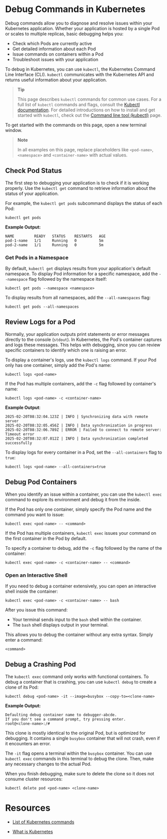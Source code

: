 # Debug Commands in Kubernetes

Debug commands allow you to diagnose and resolve issues within your Kubernetes application. Whether your application is hosted by a single Pod or scales to multiple replicas, basic debugging helps you:

- Check which Pods are currently active
- Get detailed information about each Pod
- Issue commands on containers within a Pod
- Troubleshoot issues with your application

To debug in Kubernetes, you can use `kubectl`, the Kubernetes Command Line Interface (CLI). `kubectl` communicates with the Kubernetes API and returns useful information about your application.

> **Tip**
> 
> This page describes `kubectl` commands for common use cases. For a full list of `kubectl` commands and flags, consult the [Kubectl documentation](https://kubernetes.io/docs/reference/generated/kubectl/kubectl-commands). For detailed introductions on how to install and get started with `kubectl`, check out the [Command line tool (kubectl)](https://kubernetes.io/docs/reference/kubectl/) page.

To get started with the commands on this page, open a new terminal window.

> **Note**
>
> In all examples on this page, replace placeholders like `<pod-name>`, `<namespace>` and `<container-name>` with actual values.

## Check Pod Status

The first step to debugging your application is to check if it is working properly. Use the `kubectl get` command to retrieve information about the status of your application.

For example, the `kubectl get pods` subcommand displays the status of each Pod:

```shell
kubectl get pods
```

**Example Output:**
```shell
NAME         READY   STATUS    RESTARTS   AGE  
pod-1-name   1/1     Running   0          5m  
pod-2-name   1/1     Running   0          5m  
```



### Get Pods in a Namespace

By default, `kubectl get` displays results from your application's default namespace. To display Pod information for a specific namespace, add the `--namespace` flag followed by the namespace itself:

```shell
kubectl get pods --namespace <namespace>
```

To display results from all namespaces, add the `--all-namespaces` flag:

```shell
kubectl get pods --all-namespaces
```

## Review Logs for a Pod

Normally, your application outputs print statements or error messages directly to the console (`stdout`). In Kubernetes, the Pod's container captures and logs these messages. This helps with debugging, since you can review specific containers to identify which one is raising an error.

To display a container's logs, use the `kubectl logs` command. If your Pod only has one container, simply add the Pod's name:

```shell
kubectl logs <pod-name>
```
If the Pod has multiple containers, add the `-c` flag followed by container's name:

```shell
kubectl logs <pod-name> -c <container-name>
```
**Example Output**:

```
2025-02-20T08:32:04.123Z | INFO | Synchronizing data with remote server
2025-02-20T08:32:05.456Z | INFO | Data synchronization in progress
2025-02-20T08:32:06.789Z | ERROR | Failed to connect to remote server: Timeout error
2025-02-20T08:32:07.012Z | INFO | Data synchronization completed successfully
```

To display logs for every container in a Pod, set the `--all-containers` flag to `true`:

```shell
kubectl logs <pod-name> --all-containers=true
```

## Debug Pod Containers

When you identify an issue within a container, you can use the `kubectl exec` command to explore its environment and debug it from the inside.

If the Pod has only one container, simply specify the Pod name and the command you want to issue:

```shell
kubectl exec <pod-name> -- <command>
```

If the Pod has multiple containers, `kubectl exec` issues your command on the first container in the Pod by default.

To specify a container to debug, add the `-c` flag followed by the name of the container:

```shell
kubectl exec <pod-name> -c <container-name> -- <command>
```


### Open an Interactive Shell

If you need to debug a container extensively, you can open an interactive shell inside the container:

```shell
kubectl exec <pod-name> -c <container-name> -- bash
```

After you issue this command:

- Your terminal sends input to the `bash` shell within the container.
- The `bash` shell displays output in your terminal.

This allows you to debug the container without any extra syntax. Simply enter a command:

```shell
<command>
```

## Debug a Crashing Pod

The `kubectl exec` command only works with functional containers. To debug a container that is crashing, you can use `kubectl debug` to create a clone of its Pod:

```shell
kubectl debug <pod-name> -it --image=busybox --copy-to=<clone-name>
```

**Example Output:**

```
Defaulting debug container name to debugger-abcde.
If you don't see a command prompt, try pressing enter.
root@<clone-name>:/#
```

This clone is mostly identical to the original Pod, but is optimized for debugging. It contains a single `busybox` container that will not crash, even if it encounters an error.

The `-it` flag  opens a terminal within the `busybox` container. You can use `kubectl exec` commands in this terminal to debug the clone. Then, make any necessary changes to the actual Pod.

When you finish debugging, make sure to delete the clone so it does not consume cluster resources:

```shell
kubectl delete pod <pod-name> <clone-name>
```



# Resources

- [List of Kubernetes commands](https://kubernetes.io/docs/reference/generated/kubectl/kubectl-commands#-strong-getting-started-strong-)

- [What is Kubernetes](https://kubernetes.io/docs/concepts/overview/)


